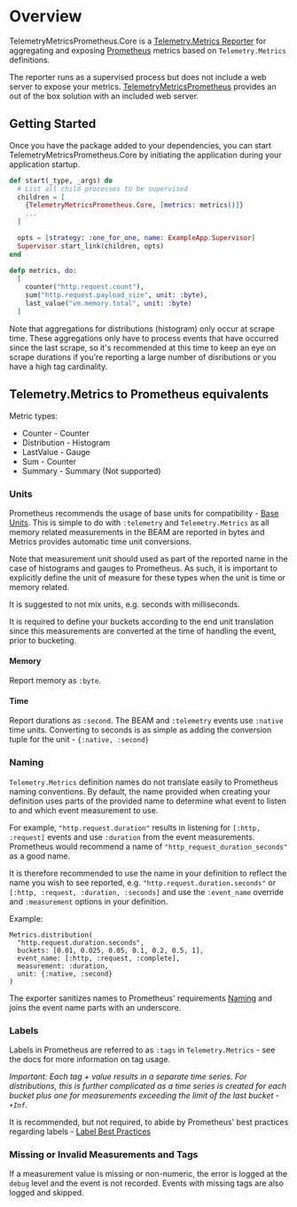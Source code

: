 # Overview

TelemetryMetricsPrometheus.Core is a [Telemetry.Metrics Reporter](https://hexdocs.pm/telemetry_metrics/overview.html#reporters) for aggregating and exposing [Prometheus](https://prometheus.io) metrics based on `Telemetry.Metrics` definitions. 

The reporter runs as a supervised process but does not include a web server to expose
your metrics. [TelemetryMetricsPrometheus](https://github.com/beam-telemetry/telemetry_metrics_prometheus) provides an out of the box
solution with an included web server.

## Getting Started

Once you have the package added to your dependencies, you can start 
TelemetryMetricsPrometheus.Core by initiating the application during
your application startup.

```elixir
def start(_type, _args) do
  # List all child processes to be supervised
  children = [
    {TelemetryMetricsPrometheus.Core, [metrics: metrics()]}
    ...
  ]

  opts = [strategy: :one_for_one, name: ExampleApp.Supervisor]
  Supervisor.start_link(children, opts)
end

defp metrics, do:
  [
    counter("http.request.count"),
    sum("http.request.payload_size", unit: :byte),
    last_value("vm.memory.total", unit: :byte)
  ]

```

Note that aggregations for distributions (histogram) only occur at scrape time.
These aggregations only have to process events that have occurred since the last
scrape, so it's recommended at this time to keep an eye on scrape durations if
you're reporting a large number of disributions or you have a high tag cardinality.

## Telemetry.Metrics to Prometheus equivalents

Metric types:
* Counter - Counter
* Distribution - Histogram
* LastValue - Gauge
* Sum - Counter
* Summary - Summary (Not supported)

### Units

Prometheus recommends the usage of base units for compatibility - [Base Units](https://prometheus.io/docs/practices/naming/#base-units).
This is simple to do with `:telemetry` and `Telemetry.Metrics` as all memory
related measurements in the BEAM are reported in bytes and Metrics provides
automatic time unit conversions.

Note that measurement unit should used as part of the reported name in the case of
histograms and gauges to Prometheus. As such, it is important to explicitly define
the unit of measure for these types when the unit is time or memory related.

It is suggested to not mix units, e.g. seconds with milliseconds.

It is required to define your buckets according to the end unit translation
since this measurements are converted at the time of handling the event, prior
to bucketing.

#### Memory

Report memory as `:byte`.

#### Time

Report durations as `:second`. The BEAM and `:telemetry` events use `:native` time
units. Converting to seconds is as simple as adding the conversion tuple for
the unit - `{:native, :second}`

### Naming

`Telemetry.Metrics` definition names do not translate easily to Prometheus naming
conventions. By default, the name provided when creating your definition uses parts
of the provided name to determine what event to listen to and which event measurement
to use.

For example, `"http.request.duration"` results in listening for  `[:http, :request]`
events and use `:duration` from the event measurements. Prometheus would recommend
a name of `"http_request_duration_seconds"` as a good name.

It is therefore recommended to use the name in your definition to reflect the name
you wish to see reported, e.g. `"http.request.duration.seconds"` or `[:http, :request, :duration, :seconds]` and use the `:event_name` override and `:measurement` options in your definition.

Example:
```
Metrics.distribution(
  "http.request.duration.seconds",
  buckets: [0.01, 0.025, 0.05, 0.1, 0.2, 0.5, 1],
  event_name: [:http, :request, :complete],
  measurement: :duration,
  unit: {:native, :second}
)
```

The exporter sanitizes names to Prometheus' requirements [Naming](https://prometheus.io/docs/instrumenting/writing_exporters/#naming) and joins the event name parts with an underscore.

### Labels

Labels in Prometheus are referred to as `:tags` in `Telemetry.Metrics` - see the docs
for more information on tag usage.

*Important: Each tag + value results in a separate time series. For distributions, this
is further complicated as a time series is created for each bucket plus one for measurements
exceeding the limit of the last bucket - `+Inf`.*

It is recommended, but not required, to abide by Prometheus' best practices regarding labels -
[Label Best Practices](https://prometheus.io/docs/practices/naming/#labels)

### Missing or Invalid Measurements and Tags

If a measurement value is missing or non-numeric, the error is logged at the `debug` level
and the event is not recorded. Events with missing tags are also logged and skipped.
